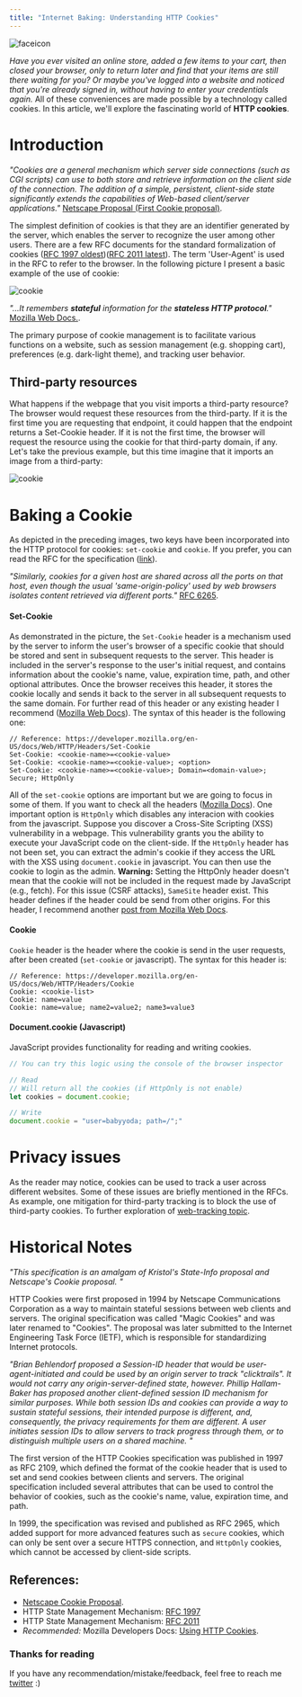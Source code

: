 ```yaml
---
title: "Internet Baking: Understanding HTTP Cookies"
---
```

<div class="balloon_l">
  <div class="faceicon"><img src="../icon/cookie_monster.png" alt="faceicon" ></div>
  <p class="says">
  <i>Have you ever visited an online store, added a few items to your cart, then closed your browser, only to return later and find that your items are still there waiting for you? Or maybe you've logged into a website and noticed that you're already signed in, without having to enter your credentials again.</i> All of these conveniences are made possible by a technology called cookies. In this article, we'll explore the fascinating world of <b>HTTP cookies</b>.
  </p>
</div>

# Introduction 

<div class="column" title="Cookie Definition">
  <div style="overflow: hidden">
    <div style="float: left;">
      <i>
        "Cookies are a general mechanism which server side connections (such as CGI scripts) can use to both store and retrieve information on the client side of the connection. The addition of a simple, persistent, client-side state significantly extends the capabilities of Web-based client/server applications."
        </i>
        <a href='https://web.archive.org/web/20020803110822/wp.netscape.com/newsref/std/cookie_spec.html'>Netscape Proposal (First Cookie proposal)</a>.
    </div>
  </div>
</div>

The simplest definition of cookies is that they are an identifier generated by the server, which enables the server to recognize the user among other users. There are a few RFC documents for the standard formalization of cookies ([RFC 1997 oldest](https://www.rfc-editor.org/rfc/rfc2109))([RFC 2011 latest](https://www.rfc-editor.org/rfc/rfc6265.html)). The term 'User-Agent' is used in the RFC to refer to the browser. In the following picture I present a basic example of the use of cookie:


![cookie](/advanced/web.tracking/cookie.svg)
<div class="column" title="Cookie Definition">
  <div style="overflow: hidden">
    <div style="float: left;">
      <i>
         "...It remembers <b>stateful</b> information for the <b>stateless HTTP protocol</b>."
        </i>
        <a href='https://developer.mozilla.org/en-US/docs/Web/HTTP/Cookies'>Mozilla Web Docs.</a>.
    </div>
  </div>
</div>

The primary purpose of cookie management is to facilitate various functions on a website, such as session management (e.g. shopping cart), preferences (e.g. dark-light theme), and tracking user behavior.


## Third-party resources

What happens if the webpage that you visit imports a third-party resource? The browser would request these resources from the third-party. If it is the first time you are requesting that endpoint, it could happen that the endpoint returns a Set-Cookie header. If it is not the first time, the browser will request the resource using the cookie for that third-party domain, if any. Let's take the previous example, but this time imagine that it imports an image from a third-party:

![cookie](/advanced/web.tracking/third-party-resource.svg)


# Baking a Cookie

As depicted in the preceding images, two keys have been incorporated into the HTTP protocol for cookies: `set-cookie` and `cookie`. If you prefer, you can read the RFC for the specification ([link](https://www.rfc-editor.org/rfc/rfc6265.html)). 

<div class="column" title="Cookie Key">
  <div style="overflow: hidden">
    <div style="float: left;">
      <i>
         "Similarly, cookies for a given host are shared across all the ports on that host, even though the usual 'same-origin-policy' used by web browsers isolates content retrieved via different ports."
        </i>
        <a href='https://www.rfc-editor.org/rfc/rfc6265.html'>RFC 6265</a>.
    </div>
  </div>
</div>


#### Set-Cookie

As demonstrated in the picture, the `Set-Cookie` header is a mechanism used by the server to inform the user's browser of a specific cookie that should be stored and sent in subsequent requests to the server. This header is included in the server's response to the user's initial request, and contains information about the cookie's name, value, expiration time, path, and other optional attributes. Once the browser receives this header, it stores the cookie locally and sends it back to the server in all subsequent requests to the same domain. For further read of this header or any existing header I recommend ([Mozilla Web Docs](https://developer.mozilla.org/en-US/docs/Web/HTTP/Headers/Set-Cookie)). The syntax of this header is the following one: 

```
// Reference: https://developer.mozilla.org/en-US/docs/Web/HTTP/Headers/Set-Cookie
Set-Cookie: <cookie-name>=<cookie-value>
Set-Cookie: <cookie-name>=<cookie-value>; <option>
Set-Cookie: <cookie-name>=<cookie-value>; Domain=<domain-value>; Secure; HttpOnly
```

All of the `set-cookie` options are important but we are going to focus in some of them. If you want to check all the headers ([Mozilla Docs](https://developer.mozilla.org/en-US/docs/Web/HTTP/Headers/Set-Cookie)). One important option is `HttpOnly` which disables any interacion with cookies from the javascript. Suppose you discover a Cross-Site Scripting (XSS) vulnerability in a webpage. This vulnerability grants you the ability to execute your JavaScript code on the client-side. If the `HttpOnly` header has not been set, you can extract the admin's cookie if they access the URL with the XSS using `document.cookie` in javascript. You can then use the cookie to login as the admin. **Warning:** Setting the HttpOnly header doesn't mean that the cookie will not be included in the request made by JavaScript (e.g., fetch). For this issue (CSRF attacks), `SameSite` header exist. This header defines if the header could be send from other origins. For this header, I recommend another [post from Mozilla Web Docs](https://developer.mozilla.org/en-US/docs/Web/HTTP/Headers/Set-Cookie/SameSite).

#### Cookie

`Cookie` header is the header where the cookie is send in the user requests, after been created (`set-cookie` or javascript). The syntax for this header is:

```
// Reference: https://developer.mozilla.org/en-US/docs/Web/HTTP/Headers/Cookie
Cookie: <cookie-list>
Cookie: name=value
Cookie: name=value; name2=value2; name3=value3
```

#### Document.cookie (Javascript)

JavaScript provides functionality for reading and writing cookies.

```javascript
// You can try this logic using the console of the browser inspector

// Read
// Will return all the cookies (if HttpOnly is not enable)
let cookies = document.cookie;

// Write
document.cookie = "user=babyyoda; path=/";"
```

# Privacy issues


As the reader may notice, cookies can be used to track a user across different websites. Some of these issues are briefly mentioned in the RFCs. As example, one mitigation for third-party tracking is to block the use of third-party cookies. To further exploration of [web-tracking topic](/advanced/web.tracking).


# Historical Notes 

<div class="column" title="RFC 1997">
  <div style="overflow: hidden">
    <div style="float: left;">
      <i>
      "This specification is an amalgam of Kristol's State-Info proposal and Netscape's Cookie proposal. "  
        </i>
    </div>
  </div>
</div>

HTTP Cookies were first proposed in 1994 by Netscape Communications Corporation as a way to maintain stateful sessions between web clients and servers. The original specification was called "Magic Cookies" and was later renamed to "Cookies". The proposal was later submitted to the Internet Engineering Task Force (IETF), which is responsible for standardizing Internet protocols.

<div class="column" title="Similar proposal (RFC 1997)">
  <div style="overflow: hidden">
    <div style="float: left;">
      <i>"Brian Behlendorf proposed a Session-ID header that would be user-
   agent-initiated and could be used by an origin server to track
   "clicktrails".  It would not carry any origin-server-defined state,
   however.  Phillip Hallam-Baker has proposed another client-defined
   session ID mechanism for similar purposes.
   While both session IDs and cookies can provide a way to sustain
   stateful sessions, their intended purpose is different, and,
   consequently, the privacy requirements for them are different.  A
   user initiates session IDs to allow servers to track progress through
   them, or to distinguish multiple users on a shared machine.
        "</i>
    </div>
  </div>
</div>


The first version of the HTTP Cookies specification was published in 1997 as RFC 2109, which defined the format of the cookie header that is used to set and send cookies between clients and servers. The original specification included several attributes that can be used to control the behavior of cookies, such as the cookie's name, value, expiration time, and path.

In 1999, the specification was revised and published as RFC 2965, which added support for more advanced features such as `secure` cookies, which can only be sent over a secure HTTPS connection, and `HttpOnly` cookies, which cannot be accessed by client-side scripts.


## References:

- [Netscape Cookie Proposal](https://web.archive.org/web/20020803110822/wp.netscape.com/newsref/std/cookie_spec.html).
- HTTP State Management Mechanism: [RFC 1997](https://www.rfc-editor.org/rfc/rfc2109)
- HTTP State Management Mechanism: [RFC 2011](https://www.rfc-editor.org/rfc/rfc6265.html)
- _Recommended:_ Mozilla Developers Docs: [Using HTTP Cookies](https://developer.mozilla.org/en-US/docs/Web/HTTP/Cookies).



### Thanks for reading
If you have any recommendation/mistake/feedback, feel free to reach me [twitter](https://twitter.com/alberto_fdr) :)
